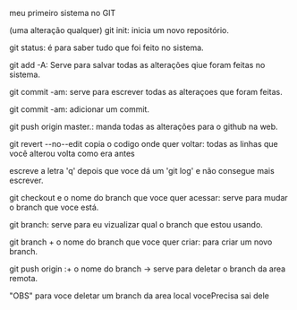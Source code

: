 meu primeiro sistema no GIT

(uma alteração qualquer)
git init: inicia um novo repositório.

git status: é para saber tudo que foi feito no sistema.

git add -A: Serve para salvar todas as alterações qiue foram feitas no sistema.

git commit -am: serve para escrever todas as alteraçoes que foram feitas. 

git commit -am: adicionar um commit.

git push origin master.: manda todas as alterações para o github na web.

git revert --no--edit copia o codigo onde quer voltar: todas as linhas que você alterou volta como era antes

escreve a letra 'q' depois que voce dá um 'git log' e não consegue mais escrever.

git checkout e o nome do branch que voce quer acessar: serve para mudar o branch que voce está.

git branch: serve para eu vizualizar qual o branch que estou usando.

git branch + o nome do branch que voce quer criar: para criar um novo branch.

git push origin :+ o nome do branch -> serve para deletar o branch da area remota.

"OBS" para voce deletar um branch da area local vocePrecisa sai dele

